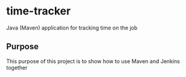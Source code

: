 # time-tracker
Java (Maven) application for tracking time on the job

## Purpose

This purpose of this project is to show how to use Maven and Jenkins together


